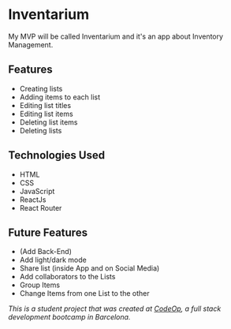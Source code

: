 # Inventarium

My MVP will be called Inventarium and it's an app about Inventory Management.

## Features

- Creating lists
- Adding items to each list
- Editing list titles
- Editing list items
- Deleting list items
- Deleting lists

## Technologies Used

- HTML
- CSS
- JavaScript
- ReactJs
- React Router

## Future Features

- (Add Back-End)
- Add light/dark mode
- Share list (inside App and on Social Media)
- Add collaborators to the Lists
- Group Items
- Change Items from one List to the other

_This is a student project that was created at [CodeOp](http://codeop.tech), a full stack development bootcamp in Barcelona._
